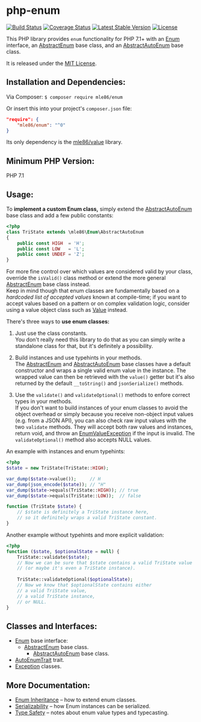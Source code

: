 # php-enum

[![Build Status](https://travis-ci.org/mle86/php-enum.svg?branch=master)](https://travis-ci.org/mle86/php-enum)
[![Coverage Status](https://coveralls.io/repos/github/mle86/php-enum/badge.svg?branch=master)](https://coveralls.io/github/mle86/php-enum?branch=master)
[![Latest Stable Version](https://poser.pugx.org/mle86/enum/version)](https://packagist.org/packages/mle86/enum)
[![License](https://poser.pugx.org/mle86/enum/license)](https://packagist.org/packages/mle86/enum)


This PHP library
provides `enum` functionality for PHP 7.1+
with an [Enum] interface,
an [AbstractEnum] base class,
and an [AbstractAutoEnum] base class.

It is released under the [MIT License](https://opensource.org/licenses/MIT).


## Installation and Dependencies:

Via Composer:  `$ composer require mle86/enum`

Or insert this into your project's `composer.json` file:

```json
"require": {
    "mle86/enum": "^0"
}
```

Its only dependency is the
[mle86/value](https://github.com/mle86/php-value) library.


## Minimum PHP Version:

PHP 7.1


## Usage:

To **implement a custom Enum class,**
simply extend the [AbstractAutoEnum] base class
and add a few public constants:

```php
<?php
class TriState extends \mle86\Enum\AbstractAutoEnum
{
    public const HIGH  = 'H';
    public const LOW   = 'L';
    public const UNDEF = 'Z';
}
```

For more fine control
over which values are considered valid by your class,
override the `isValid()` class method or
extend the more general [AbstractEnum] base class instead.  
Keep in mind though that enum classes
are fundamentally based on
a *hardcoded list of accepted values* known at compile-time;
if you want to accept values based on a pattern or on complex validation logic,
consider using a value object class
such as [Value](https://github.com/mle86/php-value)
instead.


There's three ways to
**use enum classes:**

1. Just use the class constants.  
    You don't really need this library to do that
    as you can simply write a standalone class for that,
    but it's definitely a possibility.

2. Build instances and use typehints in your methods.  
    The [AbstractEnum] and [AbstractAutoEnum] base classes
    have a default constructor
    and wraps a single valid enum value
    in the instance.
    The wrapped value can then be retrieved
    with the `value()` getter
    but it's also returned by the
    default `__toString()` and `jsonSerialize()` methods.

3. Use the `validate()` and `validateOptional()` methods
    to enfore correct types in your methods.  
    If you don't want to build instances of your enum classes
    to avoid the object overhead
    or simply because you receive non-object input values
    (e.g. from a JSON API),
    you can also check raw input values
    with the two `validate` methods.
    They will accept both raw values and instances,
    return void,
    and throw an [EnumValueException][Exceptions]
    if the input is invalid.
    The `validateOptional()` method also accepts NULL values.


An example with instances and enum typehints:

```php
<?php
$state = new TriState(TriState::HIGH);

var_dump($state->value());     // H
var_dump(json_encode($state)); // "H"
var_dump($state->equals(TriState::HIGH)); // true
var_dump($state->equals(TriState::LOW));  // false

function (TriState $state) {
    // $state is definitely a TriState instance here,
    // so it definitely wraps a valid TriState constant.
}
```


Another example without typehints
and more explicit validation:

```php
<?php
function ($state, $optionalState = null) {
    TriState::validate($state);
    // Now we can be sure that $state contains a valid TriState value
    // (or maybe it's even a TriState instance).
    
    TriState::validateOptional($optionalState);
    // Now we know that $optionalState contains either
    // a valid TriState value,
    // a valid TriState instance,
    // or NULL.
}
```


## Classes and Interfaces:

* [Enum] base interface:
  * [AbstractEnum] base class.
    * [AbstractAutoEnum] base class.
* [AutoEnumTrait] trait.
* [Exception][Exceptions] classes.

[Enum]: doc/Class_Enum.md
[AbstractAutoEnum]: doc/Class_AbstractAutoEnum.md
[AbstractEnum]: doc/Class_AbstractEnum.md
[AutoEnumTrait]: doc/Class_AutoEnumTrait.md
[Exceptions]: doc/Exceptions.md


## More Documentation:

* [Enum Inheritance](doc/Enum_Inheritance.md) – how to extend enum classes.
* [Serializability](doc/Serializability.md) – how Enum instances can be serialized.
* [Type Safety](doc/Type_Safety.md) – notes about enum value types and typecasting.
